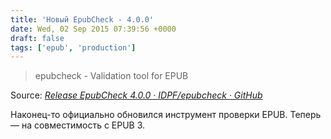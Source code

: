 ```yaml
---
title: 'Новый EpubCheck - 4.0.0'
date: Wed, 02 Sep 2015 07:39:56 +0000
draft: false
tags: ['epub', 'production']
---
```


> epubcheck - Validation tool for EPUB

Source: _[Release EpubCheck 4.0.0 · IDPF/epubcheck · GitHub](https://github.com/IDPF/epubcheck/releases/tag/v4.0.0)_

Наконец-то официально обновился инструмент проверки EPUB. Теперь — на совместимость с EPUB 3.